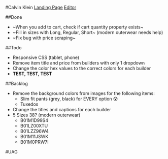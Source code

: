 #Calvin Klein
[Landing Page](https://www.amazon.com/adlp/previewpage?pageId=b981b9b8-739e-4d9e-81b9-b8739e8d9e62&tab=Suits)
[Editor](https://advertising.amazon.com/dsp/ENTITYYD4OUQ1MT312/advertisers/9213661400901/pages/b981b9b8-739e-4d9e-81b9-b8739e8d9e62/edit)

##Done
- ~When you add to cart, check if cart quantity property exists~
- ~Fill in sizes with Long, Regular, Short~ (modern outerwear needs help)
- ~Fix bug with price scraping~

##Todo
- Responsive CSS (tablet, phone)
- Remove item title and price from builders with only 1 dropdown
- Change the color hex values to the correct colors for each builder
- **TEST, TEST, TEST**

##Backlog
- Remove the background colors from images for the following items:
	- Slim fit pants (grey, black) for EVERY option 😰
	- Tuxedos
- Change the titles and captions for each builder
- 5 Sizes 38? (modern outerwear)
	- B01M1D99S4
	- B01LZ00XTU
	- B01LZZ96W4
	- B01M11JSWK
	- B01M0PRW7I

#UAG
